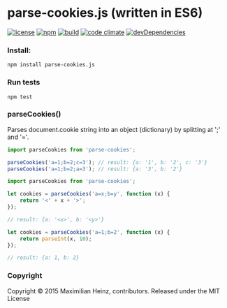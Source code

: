 # parse-cookies.js (written in ES6)

[![license](http://img.shields.io/badge/license-MIT-blue.svg?style=flat)](https://raw.githubusercontent.com/meandmax/parse-cookies.js/master/LICENSE)
[![npm](http://img.shields.io/npm/v/parse-cookies.js.svg?style=flat)](https://www.npmjs.com/package/parse-cookies.js)
[![build](http://img.shields.io/travis/meandmax/parse-cookies.js/master.svg?style=flat)](https://travis-ci.org/meandmax/parse-cookies.js)
[![code climate](http://img.shields.io/codeclimate/github/meandmax/parse-cookies.js.svg?style=flat)](https://codeclimate.com/github/meandmax/parse-cookies.js)
[![devDependencies](http://img.shields.io/david/dev/meandmax/parse-cookies.js.svg?style=flat)](https://david-dm.org/meandmax/parse-cookies.js#info=devDependencies&view=table)

### Install:

```
npm install parse-cookies.js
```

### Run tests

```
npm test
```

### parseCookies()
Parses document.cookie string into an object (dictionary) by splitting at ';' and '='.

```javascript
import parseCookies from 'parse-cookies';

parseCookies('a=1;b=2;c=3'); // result: {a: '1', b: '2', c: '3'}
parseCookies('a=1;b=2;a=3'); // result: {a: '3', b: '2'}
```

```javascript
import parseCookies from 'parse-cookies';

let cookies = parseCookies('a=x;b=y', function (x) {
    return '<' + x + '>';
});

// result: {a: '<x>', b: '<y>'}

let cookies = parseCookies('a=1;b=2', function (x) {
    return parseInt(x, 10);
});

// result: {a: 1, b: 2}
```

### Copyright

Copyright &copy; 2015 Maximilian Heinz, contributors. Released under the MIT License
